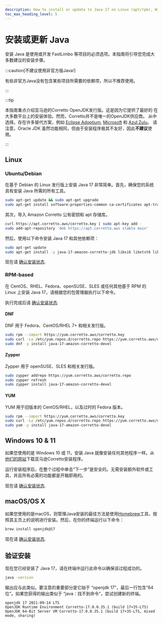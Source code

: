 ```yaml
---
description: How to install or update to Java 17 on Linux (apt/rpm), Windows, or Mac.
toc_max_heading_level: 5
---
```

# 安装或更新 Java
安装 Java 是使用或开发 FastLimbo 等项目的必须选项。本指南将引导您完成大多数建议的安装步骤。

:::caution[不建议使用非官方版Java!]

有些非官方Java没有包含某些项目所需要的依赖项，所以不推荐使用。

:::

:::tip

本指南重点介绍亚马逊的Corretto OpenJDK发行版。这是因为它提供了最好的 在大多数平台上的安装体验。然而，Corretto并不是唯一的OpenJDK供应商。 从中选择。存在许多替代方案，例如
[Eclipse Adoptium](https://adoptium.net/),
[Microsoft](https://www.microsoft.com/openjdk) 和
[Azul Zulu](https://www.azul.com/downloads/?package=jdk)。
请注意，Oracle JDK 虽然功能相同，但由于安装程序极其不友好，因此**不建议**使用。

:::

## Linux

### Ubuntu/Debian

在基于 Debian 的 Linux 发行版上安装 Java 17 非常简单。首先，确保您的系统具有安装 Java 所需的所有工具。

```bash
sudo apt-get update && sudo apt-get upgrade
sudo apt-get install software-properties-common ca-certificates apt-transport-https gnupg curl
```

其次，导入 Amazon Corretto 公有密钥和 apt 存储库。

```bash
curl https://apt.corretto.aws/corretto.key | sudo apt-key add -
sudo add-apt-repository 'deb https://apt.corretto.aws stable main'
```

然后，使用以下命令安装 Java 17 和其他依赖项：

```bash
sudo apt-get update
sudo apt-get install -y java-17-amazon-corretto-jdk libxi6 libxtst6 libxrender1
```

现在请 [确认安装状态](#verifying-installation).

### RPM-based

在 CentOS、RHEL、Fedora、openSUSE、SLES 或任何其他基于 RPM 的 Linux 上安装 Java 17，请根据您的包管理器执行以下命令。

执行完成后请 [确认安装状态](#verifying-installation).

#### DNF

DNF 用于 Fedora、CentOS/RHEL 7+ 和相关发行版。

```bash
sudo rpm --import https://yum.corretto.aws/corretto.key
sudo curl -Lo /etc/yum.repos.d/corretto.repo https://yum.corretto.aws/corretto.repo
sudo dnf -y install java-17-amazon-corretto-devel
```

#### Zypper

Zypper 用于 openSUSE、SLES 和相关发行版。

```bash
sudo zypper addrepo https://yum.corretto.aws/corretto.repo
sudo zypper refresh
sudo zypper install java-17-amazon-corretto-devel
```

#### YUM

YUM 用于旧版本的 CentOS/RHEL，以及过时的 Fedora 版本。

```bash
sudo rpm --import https://yum.corretto.aws/corretto.key
sudo curl -Lo /etc/yum.repos.d/corretto.repo https://yum.corretto.aws/corretto.repo
sudo yum -y install java-17-amazon-corretto-devel
```

## Windows 10 & 11

如果您使用的是 Windows 10 或 11，安装 Java 就像安装任何其他程序一样。从
[他们的网站](https://corretto.aws/downloads/latest/amazon-corretto-17-x64-windows-jdk.msi)下载亚马逊Corretto安装程序。

运行安装程序后，在整个过程中单击“下一步”是安全的。无需安装额外软件或工具，并且所有必需的功能都是开箱即用的。

现在请 [确认安装状态](#verifying-installation).

## macOS/OS X

如果您使用的是macOS，则管理Java安装的最佳方法是使用[Homebrew](https://brew.sh)工具，按照其主页上的说明进行安装。然后，在你的终端运行以下命令：

```bash
brew install openjdk@17
```

现在请 [确认安装状态](#verifying-installation).

## 验证安装

现在您已经安装了 Java 17，请在终端中运行此命令以确保该过程成功的。

```bash
java -version
```

输出应与此类似。要注意的重要部分是它始于
“openjdk 17”，最后一行包含“64 位”。如果您获得的输出类似于
“java：找不到命令”，尝试创建新的终端。

```
openjdk 17 2021-09-14 LTS
OpenJDK Runtime Environment Corretto-17.0.0.35.1 (build 17+35-LTS)
OpenJDK 64-Bit Server VM Corretto-17.0.0.35.1 (build 17+35-LTS, mixed mode, sharing)
```
